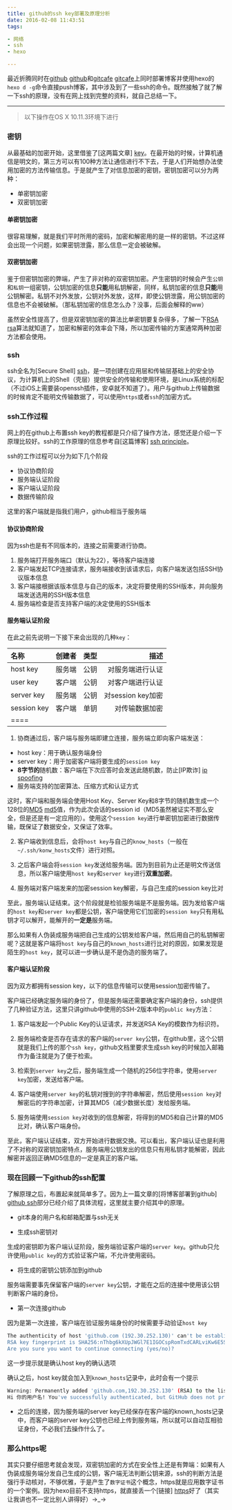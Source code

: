 ```yaml
---
title: github的ssh key部署及原理分析
date: 2016-02-08 11:43:51
tags: 

- 网络
- ssh
- hexo

---
```


最近折腾同时在[github] [github]和[gitcafe] [gitcafe]上同时部署博客并使用hexo的`hexo d -g`命令直接push博客，其中涉及到了一些ssh的命令。既然接触了就了解一下ssh的原理，没有在网上找到完整的资料，就自己总结一下。
<!-- more -->

---

> 以下操作在OS X 10.11.3环境下进行

### 密钥

从最基础的加密开始，这里借鉴了[这两篇文章] [key]。在最开始的时候，计算机通信是明文的，第三方可以有100种方法让通信进行不下去，于是人们开始想办法使用加密的方法传输信息。于是就产生了对信息加密的密钥，密钥加密可以分为两种：

- 单密钥加密
- 双密钥加密

#### 单密钥加密

很容易理解，就是我们平时所用的密码，加密和解密用的是一样的密钥。不过这样会出现一个问题，如果密钥泄露，那么信息一定会被破解。

#### 双密钥加密

鉴于但密钥加密的弊端，产生了非对称的双密钥加密。产生密钥的时候会产生`公钥`和`私钥`一组密钥，公钥加密的信息**只能**用私钥解密，同样，私钥加密的信息**只能**用公钥解密。私钥不对外发放，公钥对外发放，这样，即使公钥泄露，用公钥加密的信息也不会被破解。（那私钥加密的信息怎么办？没事，后面会解释的ww）

虽然安全性提高了，但是双密钥加密的算法比单密钥要复杂得多，了解一下[RSA] [rsa]算法就知道了，加密和解密的效率会下降，所以加密传输的方案通常两种加密方法都会使用。

### ssh

ssh全名为[Secure Shell] [ssh]，是一项创建在应用层和传输层基础上的安全协议，为计算机上的Shell（壳层）提供安全的传输和使用环境，是Linux系统的标配（不过iOS上需要装openssh插件，安卓就不知道了）。用户与github上传输数据的时候肯定不能明文传输数据了，可以使用`https`或者`ssh`的加密方式。

### ssh工作过程

网上的在github上布置ssh key的教程都是只介绍了操作方法，感觉还是介绍一下原理比较好。ssh的工作原理的信息参考自[这篇博客] [ssh principle]。

ssh的工作过程可以分为如下几个阶段

- 协议协商阶段
- 服务端认证阶段
- 客户端认证阶段
- 数据传输阶段

这里的客户端就是指我们用户，github相当于服务端

#### 协议协商阶段

因为ssh也是有不同版本的，连接之前需要进行协商。

1. 服务端打开服务端口（默认为22），等待客户端连接
2. 客户端发起TCP连接请求，服务端接收到该请求后，向客户端发送包括SSH协议版本信息
3. 客户端接根据该版本信息与自己的版本，决定将要使用的SSH版本，并向服务端发送选用的SSH版本信息
4. 服务端检查是否支持客户端的决定使用的SSH版本

#### 服务端认证阶段

在此之前先说明一下接下来会出现的几种`key`：

| 名称 | 创建者 | 类型 | 描述 |
|:-----|:-----:|:---:|----:|
| host key | 服务端 | 公钥 | 对服务端进行认证 |
| user key | 客户端 | 公钥 | 对客户端进行认证 |
| server key | 服务端 | 公钥 | 对session key加密 |
| session key | 客户端 | 单钥 | 对传输数据加密 |
|====

1. 协商通过后，客户端与服务端即建立连接，服务端立即向客户端发送：

 - host key：用于确认服务端身份
 - server key：用于加密客户端将要生成的`session key`
 - **8字节的**随机数：客户端在下次应答时会发送此随机数，防止[IP欺诈] [ip spoofing]
 - 服务端支持的加密算法、压缩方式和认证方式

这时，客户端和服务端会使用Host Key、Server Key和8字节的随机数生成一个128位的[MD5] [md5]值，作为此次会话的session id（MD5虽然被证实不那么安全，但是还是有一定应用的）。使用这个`session key`进行单密钥加密进行数据传输，既保证了数据安全，又保证了效率。

2. 客户端收到信息后，会将`host key`与自己的`know_hosts`（一般在`~/.ssh/konw_hosts`文件）进行对照。

3. 之后客户端会将`session key`发送给服务端。因为到目前为止还是明文传送信息，所以客户端使用`host key`和`server key`进行**双重加密**。

4. 服务端对客户端发来的加密session key解密，与自己生成的session key比对

至此，服务端认证结束。这个阶段就是检验服务端是不是服务端。因为发给客户端的`host key`和`server key`都是公钥，客户端使用它们加密的`session key`只有用私钥才可以解开，能解开的**一定是**服务端。

那么如果有人伪装成服务端把自己生成的公钥发给客户端，然后用自己的私钥解密呢？这就是客户端将`host key`与自己的`known_hosts`进行比对的原因，如果发现是陌生的`host key`，就可以进一步确认是不是伪造的服务端了。

#### 客户端认证阶段

因为双方都拥有session key，以下的信息传输可以使用session加密传输了。

客户端已经确定服务端的身份了，但是服务端还需要确定客户端的身份，ssh提供了几种验证方法，这里只讲github中使用的SSH-2版本中的`public key`方法：

1. 客户端发起一个Public Key的认证请求，并发送RSA Key的模数作为标识符。

2. 服务端检查是否存在请求的客户端的`server key`公钥，在github里，这个公钥就是我们上传的那个`ssh key`，github文档里要求生成ssh key的时候加入邮箱作为备注就是为了便于检索。

3. 检索到`server key`之后，服务端生成一个随机的256位字符串，使用`server key`加密，发送给客户端。

4. 客户端使用`server key`的私钥对搜到的字符串解密，然后使用`session key`对解密后的字符串加密，计算其MD5（减少数据长度）发给服务端。

5. 服务端使用`session key`对收到的信息解密，将得到的MD5和自己计算的MD5比对，确认客户端身份。

至此，客户端认证结束，双方开始进行数据交换。可以看出，客户端认证也是利用了不对称的双密钥加密特点，服务端用公钥发出的信息只有用私钥才能解密，因此解密并返回正确MD5信息的一定是真正的客户端。

### 现在回顾一下github的ssh配置

了解原理之后，布置起来就简单多了。因为上一篇文章的[将博客部署到github] [github ssh]部分已经介绍了具体流程，这里就主要介绍其中的原理。

- git本身的用户名和邮箱配置与ssh无关

- 生成ssh密钥对

生成的密钥即为客户端认证阶段，服务端验证客户端的`server key`。github只允许使用`public key`的方式验证客户端，不允许使用密码。

- 将生成的密钥公钥添加到github

服务端需要事先保留客户端的`server key`公钥，才能在之后的连接中使用该公钥判断客户端的身份。

- 第一次连接github

因为是第一次连接，客户端在验证服务端身份的时候需要手动验证`host key`

~~~ sh
The authenticity of host 'github.com (192.30.252.130)' can't be established.
RSA key fingerprint is SHA256:nThbg6kXUpJWGl7E1IGOCspRomTxdCARLviKw6E5SY8.
Are you sure you want to continue connecting (yes/no)?
~~~

这一步提示就是确认host key的确认选项

确认之后，host key就会加入到`known_hosts`记录中，此时会有一个提示

~~~ sh
Warning: Permanently added 'github.com,192.30.252.130' (RSA) to the list of known hosts.
Hi 你的用户名! You've successfully authenticated, but GitHub does not provide shell access.
~~~

- 之后的连接，因为服务端的server key已经保存在客户端的known_hosts记录中，而客户端的server key公钥也已经上传到服务端，所以就可以自动互相验证身份，不必我们去操作什么了。

### 那么https呢

其实只要仔细思考就会发现，双密钥加密的方式在安全性上还是有弊端：如果有人伪装成服务端分发自己生成的公钥，客户端无法判断公钥来源，ssh的判断方法是强行手动核对，不够优雅，于是产生了`数字证书`这个概念，https就是应用数字证书的一个案例。因为hexo目前不支持https，就直接丢一个[链接] [https]好了（其实让我讲也不一定比别人讲得好）→_→

[github]:https://github.com
[gitcafe]:https://gitcafe.com
[key]:http://www.ruanyifeng.com/blog/2006/12/notes_on_cryptography.html
[rsa]:https://zh.wikipedia.org/wiki/RSA加密演算法
[ssh]:https://zh.wikipedia.org/wiki/Secure_Shell
[ssh principle]:http://erik-2-blog.logdown.com/posts/74081-ssh-principle
[ip spoofing]:https://en.wikipedia.org/wiki/IP_address_spoofing
[md5]:https://zh.wikipedia.org/wiki/MD5
[github ssh]:/2016/02/01/使用Hexo在GitHub上搭建网站/
[deployer]:https://github.com/hexojs/hexo-deployer-git
[https]:http://www.ruanyifeng.com/blog/2011/08/what_is_a_digital_signature.html